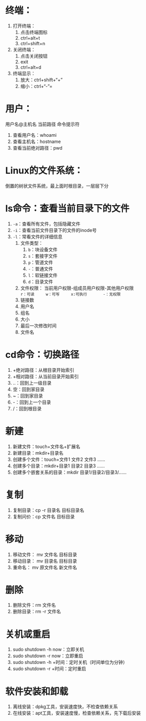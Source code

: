 # 终端：
1. 打开终端：
    1. 点击终端图标
    2. ctrl+alt+t
    3. ctrl+shift+n
2. 关闭终端：
    1. 点击关闭按钮
    2. exit
    3. ctrl+alt+d
3. 终端显示：
    1. 放大：ctrl+shift+“+”
    2. 缩小：ctrl+“-”=

# 用户：
用户名@主机名 当前路径 命令提示符
1. 查看用户名：whoami
2. 查看主机名：hostname
3. 查看当前绝对路径：pwd

# Linux的文件系统：
倒置的树状文件系统，最上面时根目录，一层层下分

# ls命令：查看当前目录下的文件
1. `-a`：查看所有文件，包括隐藏文件
2. `-i`：查看当前文件目录下的文件的inode号
3. `-l`：常看文件的详细信息
    1. 文件类型：
        1. `b`：块设备文件    
        2. `s`：套接字文件
        3. `p`：管道文件
        4. `-`：普通文件
        5. `l`：软链接文件
        6. `d`：目录文件
    2. 文件权限：
        当前用户权限-组成员用户权限-其他用户权限  
        `r：可读     w：可写     x:可执行       -：无权限`
    3. 链接数
    4. 用户名
    5. 组名
    6. 大小
    7. 最后一次修改时间
    8. 文件名

# cd命令：切换路径
1. +绝对路径：从根目录开始索引
2. +相对路径：从当前目录开始索引
3. ..：回到上一级目录
4. 空：回到家目录
5. ~：回到家目录
6. -：回到上一个目录
7. /：回到根目录

# 新建
1. 新建文件：touch+文件名+扩展名
2. 新建目录：mkdir+目录名
3. 创建多个文件：touch+文件1 文件2 文件3 ......
4. 创建多个目录：mkdir+目录1 目录2 目录3 ......
5. 创建多个嵌套关系的目录：mkdir 目录1/目录2/目录3/......

# 复制
1. 复制目录：cp -r 目录名 目标目录名
2. 复制问价：cp 文件名 目标目录

# 移动
1. 移动文件： mv 文件名 目标目录
2. 移动目录： mv 目录名 目标目录
3. 重命名： mv 原文件名 新文件名

# 删除
1. 删除文件：rm 文件名
2. 删除目录：rm -r 文件名

# 关机或重启
1. sudo shutdown -h now：立即关机
2. sudo shutdown -r now：立即重启
3. sudo shutdown -h +时间：定时关机（时间单位为分钟）
4. sudo shutdown -r +时间：定时重启

# 软件安装和卸载
1. 离线安装：dpkg工具，安装速度快，不检查依赖关系
2. 在线安装：apt工具，安装速度慢，检查依赖关系，先下载后安装

